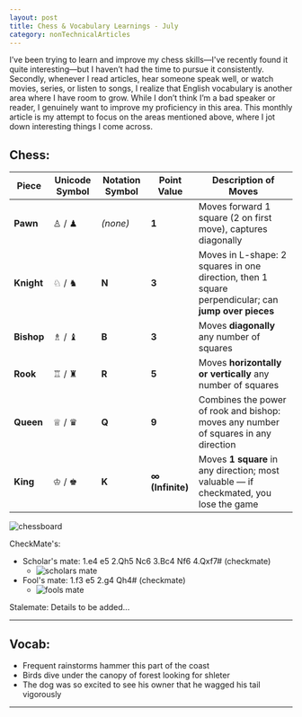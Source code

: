 ```yaml
---
layout: post
title: Chess & Vocabulary Learnings - July
category: nonTechnicalArticles
---
```


I’ve been trying to learn and improve my chess skills—I've recently found it quite interesting—but I haven’t had the time to pursue it consistently.
Secondly, whenever I read articles, hear someone speak well, or watch movies, series, or listen to songs, I realize that English vocabulary is another area where I have room to grow. While I don’t think I’m a bad speaker or reader, I genuinely want to improve my proficiency in this area.
This monthly article is my attempt to focus on the areas mentioned above, where I jot down interesting things I come across.

## Chess: 

| Piece      | Unicode Symbol | Notation Symbol | Point Value      | Description of Moves                                                                                |
| ---------- | -------------- | --------------- | ---------------- | --------------------------------------------------------------------------------------------------- |
| **Pawn**   | ♙ / ♟︎         | *(none)*        | **1**            | Moves forward 1 square (2 on first move), captures diagonally                                       |
| **Knight** | ♘ / ♞          | **N**           | **3**            | Moves in L-shape: 2 squares in one direction, then 1 square perpendicular; can **jump over pieces** |
| **Bishop** | ♗ / ♝          | **B**           | **3**            | Moves **diagonally** any number of squares                                                          |
| **Rook**   | ♖ / ♜          | **R**           | **5**            | Moves **horizontally or vertically** any number of squares                                          |
| **Queen**  | ♕ / ♛          | **Q**           | **9**            | Combines the power of rook and bishop: moves any number of squares in any direction                 |
| **King**   | ♔ / ♚          | **K**           | **∞ (Infinite)** | Moves **1 square** in any direction; most valuable — if checkmated, you lose the game               |

<img src="{{ site.baseurl }}/public/images/chessvocab/chessboard.jpg" alt="chessboard" class="blog-image">

CheckMate's:
- Scholar's mate: 1.e4 e5 2.Qh5 Nc6 3.Bc4 Nf6 4.Qxf7# (checkmate)
  - <img src="{{ site.baseurl }}/public/images/chessvocab/scholars_mate.png" alt="scholars mate" class="blog-image">
- Fool's mate: 1.f3 e5 2.g4 Qh4# (checkmate)
  - <img src="{{ site.baseurl }}/public/images/chessvocab/fools_mate.png" alt="fools mate" class="blog-image">

Stalemate: Details to be added... 

---------------------------

## Vocab: 

- Frequent rainstorms hammer this part of the coast
- Birds dive under the canopy of forest looking for shleter
- The dog was so excited to see his owner that he wagged his tail vigorously


---------------------------------------
